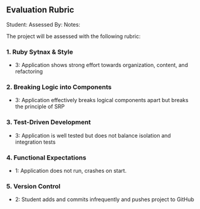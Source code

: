 ## Evaluation Rubric

Student:
Assessed By:
Notes:

The project will be assessed with the following rubric:

### 1. Ruby Sytnax & Style

* 3:  Application shows strong effort towards organization, content, and refactoring

### 2. Breaking Logic into Components

* 3: Application effectively breaks logical components apart but breaks the principle of SRP

### 3. Test-Driven Development

* 3: Application is well tested but does not balance isolation and integration tests

### 4. Functional Expectations

* 1: Application does not run, crashes on start.

### 5. Version Control

* 2: Student adds and commits infrequently and pushes project to GitHub

